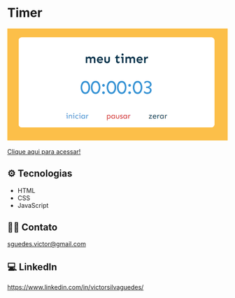 # Timer

![preview](.github/timer.png)

[Clique aqui para acessar!](https://victorsilvaguedes.github.io/timer/)

## ⚙ Tecnologias

- HTML
- CSS
- JavaScript

## 👨‍💻 Contato

sguedes.victor@gmail.com

## 💻 LinkedIn

https://www.linkedin.com/in/victorsilvaguedes/
